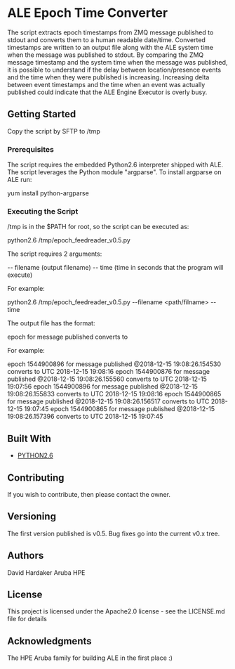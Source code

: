 # ALE Epoch Time Converter

The script extracts epoch timestamps from ZMQ message published to stdout and converts them to a human readable date/time.  Converted timestamps are written to an output file along with the ALE system time when the message was published to stdout.  By comparing the ZMQ message timestamp and the system time when the message was published, it is possible to understand if the delay between location/presence events and the time when they were published is increasing.  Increasing delta between event timestamps and the time when an event was actually published could indicate that the ALE Engine Executor is overly busy.

## Getting Started

Copy the script by SFTP to /tmp

### Prerequisites

The script requires the embedded Python2.6 interpreter shipped with ALE.  The script leverages the Python module "argparse".  To install argparse on ALE run:

yum install python-argparse

### Executing the Script

/tmp is in the $PATH for root, so the script can be executed as: 

python2.6 /tmp/epoch_feedreader_v0.5.py

The script requires 2 arguments:

-- filename (output filename)
-- time (time in seconds that the program will execute)

For example:

python2.6 /tmp/epoch_feedreader_v0.5.py --filename <path/filname> --time <seconds>

The output file has the format:

epoch <epoch timestamp> for message published <ALE system time> converts to <epoch time converted to UTC>

For example:

epoch 1544900896 for message published @2018-12-15 19:08:26.154530 converts to UTC 2018-12-15 19:08:16
epoch 1544900876 for message published @2018-12-15 19:08:26.155560 converts to UTC 2018-12-15 19:07:56
epoch 1544900896 for message published @2018-12-15 19:08:26.155833 converts to UTC 2018-12-15 19:08:16
epoch 1544900865 for message published @2018-12-15 19:08:26.156517 converts to UTC 2018-12-15 19:07:45
epoch 1544900865 for message published @2018-12-15 19:08:26.157396 converts to UTC 2018-12-15 19:07:45

## Built With

* [PYTHON2.6](https://mypy.readthedocs.io/en/latest/python2.html)

## Contributing

If you wish to contribute, then please contact the owner.

## Versioning

The first version published is v0.5.  Bug fixes go into the current v0.x tree. 

## Authors

David Hardaker Aruba HPE

## License

This project is licensed under the Apache2.0 license - see the LICENSE.md file for details

## Acknowledgments

The HPE Aruba family for building ALE in the first place :)
